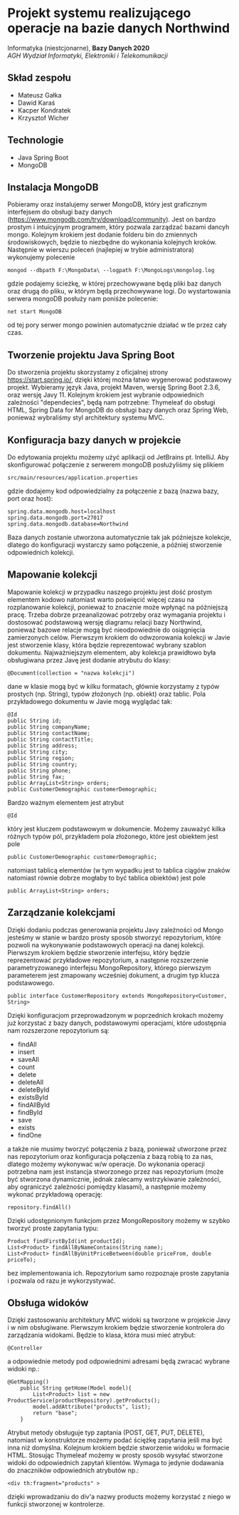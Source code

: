 # Projekt systemu realizującego operacje na bazie danych Northwind
Informatyka (niestcjonarne), **Bazy Danych 2020**<br/>
*AGH Wydział Informatyki, Elektroniki i Telekomunikacji*
## Skład zespołu
- Mateusz Gałka
- Dawid Karaś
- Kacper Kondratek
- Krzysztof Wicher
## Technologie
* Java Spring Boot
* MongoDB
## Instalacja MongoDB
Pobieramy oraz instalujemy serwer MongoDB, który jest graficznym interfejsem do obsługi bazy danych (https://www.mongodb.com/try/download/community). Jest on bardzo prostym i intuicyjnym programem, który pozwala zarządzać bazami dancyh mongo.
Kolejnym krokiem jest dodanie folderu bin do zmiennych środowiskowych, będzie to niezbędne do wykonania kolejnych kroków.
Następnie w wierszu poleceń (najlepiej w trybie administratora) wykonujemy polecenie
```
mongod --dbpath F:\MongoData\ --logpath F:\MongoLogs\mongolog.log
```
gdzie podajemy ścieżkę, w której przechowywane będą pliki baz danych oraz drugą do pliku, w którym będą przechowywane logi.
Do wystartowania serwera mongoDB posłuży nam poniśże polecenie:
```
net start MongoDB
```
od tej pory serwer mongo powinien automatycznie działać w tle przez cały czas.
## Tworzenie projektu Java Spring Boot
Do stworzenia projektu skorzystamy z oficjalnej strony https://start.spring.io/, dzięki której można łatwo wygenerować podstawowy projekt. Wybieramy język Java, projekt Maven, wersję Spring Boot 2.3.6, oraz wersję Javy 11. Kolejnym krokiem jest wybranie odpowiednich zależności "dependecies", będą nam potrzebne: Thymeleaf do obsługi HTML, Spring Data for MongoDB do obsługi bazy danych oraz Spring Web, ponieważ wybraliśmy styl architektury systemu MVC.

## Konfiguracja bazy danych w projekcie
Do edytowania projektu możemy użyć aplikacji od JetBrains pt. IntelliJ. Aby skonfigurować połączenie z serwerem mongoDB posłużyliśmy się plikiem
```
src/main/resources/application.properties
```
gdzie dodajemy kod odpowiedzialny za połączenie z bazą (nazwa bazy, port oraz host):
```
spring.data.mongodb.host=localhost
spring.data.mongodb.port=27017
spring.data.mongodb.database=Northwind
```
Baza danych zostanie utworzona automatycznie tak jak późniejsze kolekcje, dlatego do konfiguracji wystarczy samo połączenie, a później stworzenie odpowiednich kolekcji.
## Mapowanie kolekcji
Mapowanie kolekcji w przypadku naszego projektu jest dość prostym elementem kodowo natomiast warto poświęcić więcej czasu na rozplanowanie kolekcji, ponieważ to znacznie może wpłynąć na późniejszą pracę. Trzeba dobrze przeanalizować potrzeby oraz wymagania projektu i dostosować podstawową wersję diagramu relacji bazy Northwind, ponieważ bazowe relacje mogą być nieodpowiednie do osiągnięcia zamierzonych celów.
Pierwszym krokiem do odwzorowania kolekcji w Javie jest stworzenie klasy, która będzie reprezentować wybrany szablon dokumentu. Najważniejszym elementem, aby kolekcja prawidłowo była obsługiwana przez Javę jest dodanie atrybutu do klasy:
```
@Document(collection = "nazwa kolekcji")
```
dane w klasie mogą być w kilku formatach, głównie korzystamy z typów prostych (np. String), typów złożonych (np. obiekt) oraz tablic.
Pola przykładowego dokumentu w Javie mogą wyglądać tak:
```
@Id
public String id;
public String companyName;
public String contactName;
public String contactTitle;
public String address;
public String city;
public String region;
public String country;
public String phone;
public String fax;
public ArrayList<String> orders;
public CustomerDemographic customerDemographic;
```
Bardzo ważnym elementem jest atrybut
```
@Id
```
który jest kluczem podstawowym w dokumencie.
Możemy zauważyć kilka różnych typów pól, przykładem pola złożonego, które jest obiektem jest pole
```
public CustomerDemographic customerDemographic;
```
natomiast tablicą elementów (w tym wypadku jest to tablica ciągów znaków natomiast równie dobrze mogłaby to być tablica obiektów) jest pole
```
public ArrayList<String> orders;
```
## Zarządzanie kolekcjami
Dzięki dodaniu podczas generowania projektu Javy zależności od Mongo jesteśmy w stanie w bardzo prosty sposób stworzyć repozytorium, które pozwoli na wykonywanie podstawowych operacji na danej kolekcji. Pierwszym krokiem będzie stworzenie interfejsu, który będzie reprezentować przykładowe repozytorium, a następnie rozszerzenie parametryzowanego interfejsu MongoRepository, którego pierwszym parameterem jest zmapowany wcześniej dokument, a drugim typ klucza podstawowego.
```
public interface CustomerRepository extends MongoRepository<Customer, String>
```
Dzięki konfiguracjom przeprowadzonym w poprzednich krokach możemy już korzystać z bazy danych, podstawowymi operacjami, które udostępnia nam rozszerzone repozytorium są:
* findAll
* insert
* saveAll
* count
* delete
* deleteAll
* deleteById
* existsById
* findAllById
* findById
* save
* exists 
* findOne

a także nie musimy tworzyć połączenia z bazą, ponieważ utworzone przez nas repozytorium oraz konfiguracja połączenia z bazą robią to za nas, dlatego możemy wykonywać w/w operacje.
Do wykonania operacji potrzebna nam jest instancja stworzonego przez nas repozytorium (może być stworzona dynamicznie, jednak zalecamy wstrzykiwanie zależności, aby ograniczyć zależności pomiędzy klasami), a następnie możemy wykonać przykładową operację:
```
repository.findAll()
```
Dzięki udostępnionym funkcjom przez MongoRepository możemy w szybko tworzyć proste zapytania typu:
```
Product findFirstById(int productId);
List<Product> findAllByNameContains(String name);
List<Product> findAllByUnitPriceBetween(double priceFrom, double priceTo);
```
bez implementowania ich. Repozytorium samo rozpoznaje proste zapytania i pozwala od razu je wykorzystywać.
## Obsługa widoków
Dzięki zastosowaniu architektury MVC widoki są tworzone w projekcie Javy i w nim obsługiwane. Pierwszym krokiem będzie stworzenie kontrolera do zarządzania widokami.
Będzie to klasa, która musi mieć atrybut:
```
@Controller
```
a odpowiednie metody pod odpowiednimi adresami będą zwracać wybrane widoki np.:
```
@GetMapping()
    public String getHome(Model model){
        List<Product> list = new ProductService(productRepository).getProducts();
        model.addAttribute("products", list);
        return "base";
    }
```
Atrybut metody obsługuje typ zaptania (POST, GET, PUT, DELETE), natomiast w konstruktorze możemy podać ściężkę zapytania jeśli ma być inna niż domyślna.
Kolejnum krokiem będzie stworzenie widoku w formacie HTML. Stosując Thymeleaf możemy w prosty sposób wysyłać stworzone widoki do odpowiednich zapytań klientów. Wymaga to jedynie dodawania do znaczników odpowiednich atrybutów np.:
```
<div th:fragment="products" >
```
dzięki wprowadzaniu do div'a nazwy products możemy korzystać z niego w funkcji stworzonej w kontrolerze.
